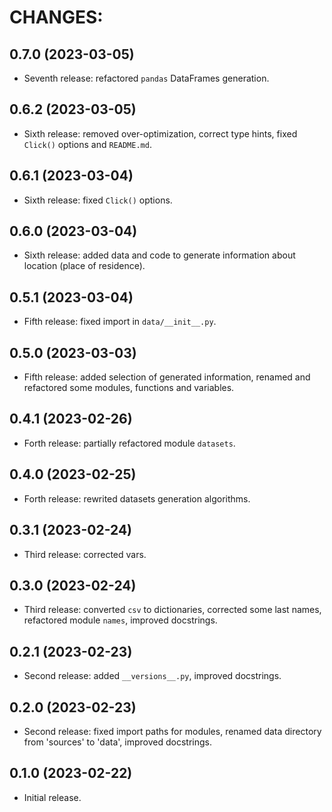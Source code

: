 # CHANGES:

## 0.7.0 (2023-03-05)

- Seventh release: refactored `pandas` DataFrames generation.

## 0.6.2 (2023-03-05)

- Sixth release: removed over-optimization, correct type hints, fixed `Click()` options and `README.md`.

## 0.6.1 (2023-03-04)

- Sixth release: fixed `Click()` options.

## 0.6.0 (2023-03-04)

- Sixth release: added data and code to generate information about location (place of residence).

## 0.5.1 (2023-03-04)

- Fifth release: fixed import in `data/__init__.py`.

## 0.5.0 (2023-03-03)

- Fifth release: added selection of generated information, renamed and refactored some modules, functions and variables.

## 0.4.1 (2023-02-26)

- Forth release: partially refactored module `datasets`.

## 0.4.0 (2023-02-25)

- Forth release: rewrited datasets generation algorithms.

## 0.3.1 (2023-02-24)

- Third release: corrected vars.

## 0.3.0 (2023-02-24)

- Third release: converted `csv` to dictionaries, corrected some last names, refactored module `names`, improved docstrings.

## 0.2.1 (2023-02-23)

- Second release: added `__versions__.py`, improved docstrings.

## 0.2.0 (2023-02-23)

- Second release: fixed import paths for modules, renamed data directory from 'sources' to 'data', improved docstrings.

## 0.1.0 (2023-02-22)

- Initial release.
